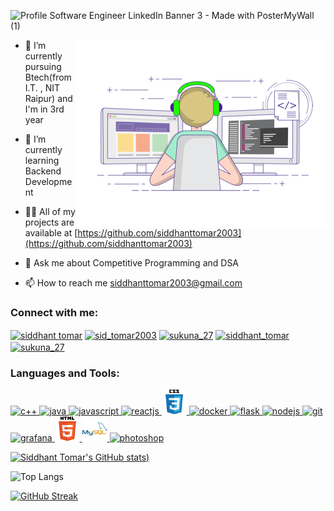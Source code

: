 ![Profile Software Engineer LinkedIn Banner 3 - Made with PosterMyWall (1)](https://github.com/siddhanttomar2003/siddhanttomar2003/assets/141900451/26b9ef9c-47f9-479a-877e-152c27ec7b95)

<img align="right" alt="Coding" width="400" src="https://raw.githubusercontent.com/devSouvik/devSouvik/master/gif3.gif">

- 🔭 I’m currently pursuing Btech(from I.T. , NIT Raipur) and I'm in 3rd year 

- 🌱 I’m currently learning Backend Development

- 👨‍💻 All of my projects are available at [https://github.com/siddhanttomar2003](https://github.com/siddhanttomar2003)

- 💬 Ask me about Competitive Programming and DSA

- 📫 How to reach me siddhanttomar2003@gmail.com


<h3 align="left">Connect with me:</h3>
<p align="left">
<a href="https://linkedin.com/in/siddhant tomar" target="blank"><img align="center" src="https://raw.githubusercontent.com/rahuldkjain/github-profile-readme-generator/master/src/images/icons/Social/linked-in-alt.svg" alt="siddhant tomar" height="30" width="40" /></a>
<a href="https://instagram.com/sid_tomar2003" target="blank"><img align="center" src="https://raw.githubusercontent.com/rahuldkjain/github-profile-readme-generator/master/src/images/icons/Social/instagram.svg" alt="sid_tomar2003" height="30" width="40" /></a>
<a href="https://www.codechef.com/users/sukuna_27" target="blank"><img align="center" src="https://static.uacdn.net/thumbnail/external-app-icons/ce4fd2180646452aa0b03c3ffa3ef8e2.png" alt="sukuna_27" height="30" width="40" /></a>
<a href="https://codeforces.com/profile/siddhant_tomar" target="blank"><img align="center" src="https://raw.githubusercontent.com/rahuldkjain/github-profile-readme-generator/master/src/images/icons/Social/codeforces.svg" alt="siddhant_tomar" height="30" width="40" /></a>
<a href="https://www.leetcode.com/sukuna_27" target="blank"><img align="center" src="https://raw.githubusercontent.com/rahuldkjain/github-profile-readme-generator/master/src/images/icons/Social/leet-code.svg" alt="sukuna_27" height="30" width="40" /></a>
</p>

<h3 align="left">Languages and Tools:</h3>
<p align="left"> <a href="https://cplusplus.com/doc/tutorial/" target="_blank" rel="noreferrer"> <img src="https://upload.wikimedia.org/wikipedia/commons/thumb/1/18/ISO_C%2B%2B_Logo.svg/911px-ISO_C%2B%2B_Logo.svg.png" alt="c++" width="40" height="40"/> </a> <a href="https://www.java.com/en/" target="_blank" rel="noreferrer"> <img src="https://www.svgrepo.com/show/184143/java.svg" alt="java" width="40" height="40"/> </a> <a href="https://www.javascript.com/" target="_blank" rel="noreferrer"> <img src="https://cdn.worldvectorlogo.com/logos/javascript-1.svg" alt="javascript" width="40" height="40"/> </a> <a href="https://react.dev/" target="_blank" rel="noreferrer"> <img src="https://media2.giphy.com/media/eNAsjO55tPbgaor7ma/source.gif" alt="reactjs" width="40" height="40"/> </a> <a href="https://www.w3schools.com/css/" target="_blank" rel="noreferrer"> <img src="https://raw.githubusercontent.com/devicons/devicon/master/icons/css3/css3-original-wordmark.svg" alt="css3" width="40" height="40"/> </a> <a href="https://tailwindcss.com/" target="_blank" rel="noreferrer"> <img src="https://upload.wikimedia.org/wikipedia/commons/thumb/d/d5/Tailwind_CSS_Logo.svg/1280px-Tailwind_CSS_Logo.svg.png" alt="docker" width="40" height="40"/> </a> <a href="https://getbootstrap.com/" target="_blank" rel="noreferrer"> <img src="https://upload.wikimedia.org/wikipedia/commons/thumb/b/b2/Bootstrap_logo.svg/2560px-Bootstrap_logo.svg.png" alt="flask" width="40" height="40"/> </a> <a href="https://nodejs.org/en" target="_blank" rel="noreferrer"> <img src="https://static-00.iconduck.com/assets.00/node-js-icon-454x512-nztofx17.png" alt="nodejs" width="40" height="40"/> </a> <a href="https://git-scm.com/" target="_blank" rel="noreferrer"> <img src="https://www.vectorlogo.zone/logos/git-scm/git-scm-icon.svg" alt="git" width="40" height="40"/> </a> <a href="https://code.visualstudio.com/" target="_blank" rel="noreferrer"> <img src="https://seeklogo.com/images/M/microsoft-visual-studio-logo-9E65CA55F8-seeklogo.com.png" alt="grafana" width="40" height="40"/> </a> <a href="https://www.w3.org/html/" target="_blank" rel="noreferrer"> <img src="https://raw.githubusercontent.com/devicons/devicon/master/icons/html5/html5-original-wordmark.svg" alt="html5" width="40" height="40"/> </a>  </a>  <a href="https://www.mysql.com/" target="_blank" rel="noreferrer"> <img src="https://raw.githubusercontent.com/devicons/devicon/master/icons/mysql/mysql-original-wordmark.svg" alt="mysql" width="40" height="40"/> </a>  <a href="https://www.canva.com/" target="_blank" rel="noreferrer"> <img src="https://upload.wikimedia.org/wikipedia/commons/0/08/Canva_icon_2021.svg" alt="photoshop" width="40" height="40"/> </a> </p>

[![Siddhant Tomar's GitHub stats](https://github-readme-stats.vercel.app/api?username=siddhanttomar2003&show_icons=true&theme=radical))](https://github.com/siddhanttomar2003/github-readme-stats)

![Top Langs](https://github-readme-stats.vercel.app/api/top-langs/?username=siddhanttomar2003&hide_progress=true&show_icons=true&theme=radical)



[![GitHub Streak](https://streak-stats.demolab.com/?user=siddhanttomar2003&theme=radical)](https://git.io/streak-stats)
